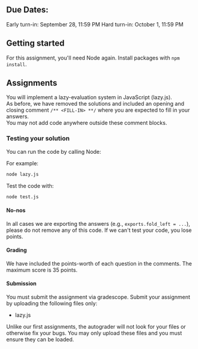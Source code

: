 ## Due Dates:

Early turn-in: September 28, 11:59 PM
Hard turn-in: October 1, 11:59 PM

## Getting started

For this assignment, you'll need Node again. Install packages with `npm install`.

## Assignments

You will implement a lazy-evaluation system in JavaScript (lazy.js).  
As before, we have removed the solutions and included an opening and closing 
comment `/** <FILL-IN> **/` where you are expected to fill in your answers.  
You may not add code anywhere outside these comment blocks.

### Testing your solution

You can run the code by calling Node:

For example:

```bash
node lazy.js
```

Test the code with: 

```bash
node test.js
```

#### No-nos

In all cases we are exporting the answers (e.g., `exports.fold_left = ...`),
please do not remove any of this code. If we can't test your code, you lose
points.

#### Grading

We have included the points-worth of each question in the comments.
The maximum score is 35 points.

#### Submission

You must submit the assignment via gradescope. 
Submit your assignment by uploading the following files only:

- lazy.js

Unlike our first assignments, the autograder will not look for your files or
otherwise fix your bugs. You may only upload these files and you must ensure
they can be loaded.
